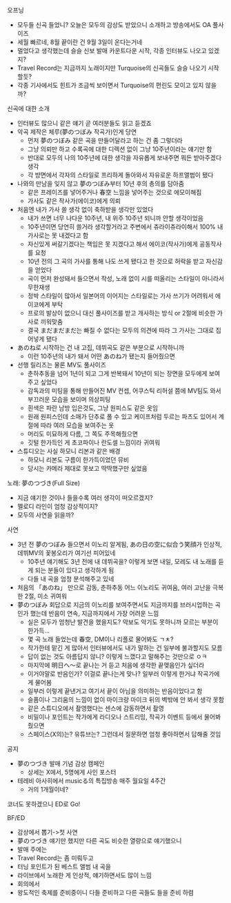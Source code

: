 오프닝
- 모두들 신곡 들었니? 오늘은 모두의 감상도 받았으니 소개하고 방송에서도 OA 풀사이즈
- 세월 빠르네, 8월 끝이란 건 9월 3일이 온다는거네
- 멀었다고 생각했는데 슬슬 신보 발매 카운트다운 시작, 각종 인터뷰도 나오고 있겠지?
- Travel Record는 지금까지 노래이지만 Turquoise의 신곡들도 슬슬 나오기 시작할듯?
- 각종 기사에서도 힌트가 조금씩 보이면서 Turquoise의 편린도 모이고 있지 않을까?

신곡에 대한 소개
- 인터뷰도 많으니 같은 얘기 곧 여러분들도 읽고 듣겠죠
- 악곡 제작은 체루(夢のつぼみ 작곡가)인게 당연
  - 먼저 夢のつぼみ 같은 곡을 만들어달라고 하는 건 좀 그렇더라
  - 그냥 의뢰만 하고 수록곡에 대한 디렉션 없이 그냥 10주년이라는 얘기만 함
  - 반대로 모두의 나의 10주년에 대한 생각을 자유롭게 보내주면 뭐든 받아주겠다 생각
  - 각 방면에서 각자의 스타일로 프리하게 돌아와서 자유로운 하프앨범이 됐다
- 나와의 만남을 잊지 않고 夢のつぼみ부터 10년 후의 총의를 담아줌
  - 같은 프레이즈를 넣어주거나 春空 느낌을 넣어주는 것으로 에모이해짐
  - 가사도 같은 작사가(에이코)에게 의뢰
- 처음엔 내가 가사 쓸 생각 없이 축하받을 생각만 있었다
  - 내가 쓰면 너무 나다운 10주년, 내 위주 10주년 되니까 안할 생각이었음
  - 10주년이면 당연히 쓸거라 생각할거라고 주변에서 츄라이츄라이해서 100% 내 가사로는 못 내겠다고 함
  - 자신있게 써갈기겠다는 책임은 못 지겠다고 해서 에이코(작사가)에게 공동작사를 요청 
  - 10년 전의 그 곡의 가사를 통해 나도 쓰게 됐다고 한 것으로 허락을 받고 자신감을 얻었다
  - 곡이 먼저 완성돼서 들으면서 작성, 노래 없이 시를 떠올리는 스타일이 아니라서 무한재생
  - 정박 스타일이 많아서 일본어의 이어지는 스타일로는 가사 쓰기가 어려워서 에이코에게 부탁
  - 프로의 발상이 없으니 대신 풀사이즈를 받고 개사하는 방식 or 2절에 비슷한 가사로 끼워맞춤
  - 결국 まだまだまだ는 빠질 수 없다는 모두의 의견에 따라 그 가사는 그대로 집어넣게 됐다
- あのね로 시작하는 건 내 고집, 데뷔곡도 같은 부분으로 시작하니까
  - 이런 10주년의 내가 돼서 어떤 あのね가 됐는지 들어줬으면
- 선행 릴리즈는 물론 MV도 풀사이즈
  - 춘하추동을 넘어 1년이 되고 그게 반복돼서 10년이 되는 장면을 모두에게 보여주고 싶었다
  - 감독과의 미팅을 통해 만들어진 MV 컨셉, 어쿠스틱 리허설 쯤에 MV팀도 와서 부끄러운 모습을 보이며 의상피팅
  - 흰색은 파란 남방 입은것도, 그냥 원피스도 같은 옷임
  - 원래 원피스인데 소매가 단추로 풀 수 있고 케이프처럼 두르는 파츠도 있어서 계절에 따라 여러 모습을 보여주는 옷
  - 머리도 미묘하게 다름, 그 쪽도 주목해줬으면
  - 깃털 한가득인 게 초코파이나 란도셀 느낌이라 귀여워
- 스튜디오는 사실 하모니 리본과 같은 배경
  - 하모니 리본도 구름이 한가득이었던 뮤비
  - 당시는 카메라 제대로 못보고 딱딱했구만 싶었음

노래: 夢のつづき(Full Size)
- 지금 얘기한 것이나 들을수록 여러 생각이 떠오르겠지?
- 멜로디 라인이 엄청 감상적이지?
- 모두의 사연을 읽을까? 

사연
- 3년 전 夢のつぼみ 들으면서 이노리 알게됨, あの日の空に似合う笑顔가 인상적, 데뷔MV의 꽃봉오리가 여기선 피어있네
  - 10주년 얘기해도 3년 전에 내 데뷔곡을? 이렇게 보면 내일, 모레도 내 노래를 듣게 되는 분들이 있다고 생각하게 됨
  - 다들 내 곡을 엄청 분석해주고 있네
- 처음의 「あのね」 만으로 감동, 춘하추동 어느 이노리도 귀여움, 여러 고난을 극복한 2절, 미소 귀여워
- 夢のつぼみ 회답으로 지금의 이노리를 보여주면서도 지금까지를 브러시업하는 곡인가 했는데 반음이 연속, 지금까지에서 가장 어려운 느낌
  - 실은 모두가 엄청난 발견을 했을지도? 악보도 악기도 못하니까 모르는 부분이 한가득...
  - 몇 곡 노래 들었는데 春空, DM이나 리플로 물어봐도 ㄱㅊ?
  - 작가한테 맡긴 게 많아서 인터뷰에서도 내가 말하는 건 일부에 불과할지도 모름
  - 답이 없는 것도 아름답지 않니? 이렇게 느꼈다고 말해주는 것만으로 ㅇㅋ
  - 마지막에 明日へ〜로 끝나는 거 듣고 처음에 생각한 끝맺음인가 싶더라
  - 이거야말로 반음인가? 이걸로 끝나는게 맞나? 일부러 이렇게 한거냐 작곡가에게 물어봄
  - 일부러 이렇게 끝낸거고 여기서 끝이 아님을 의미하는 반음이었다고 함
  - 슬픔이나 그리움의 느낌이 없이 마이크랑 마이크 뒤의 벽밖에 안 봐서 생각 못함
  - 같은 스튜디오에서 촬영했다는 센스에 감동하면서 촬영
  - 비밀이나 포인트는 작가에게 라디오나 스트리밍, 작곡가 이벤트 등에서 물어봐줬으면
  - 스페이스(X의)는? 유튜브는? 그런데서 질문하면 엄청 좋아하면서 답해줄 것임

공지
- 夢のつづき 발매 기념 감상 캠페인
  - 상세는 X에서, 5명에게 사인 포스터
- 테레비 아사히에서 musicる의 특집방송 매주 월요일 4주간
  - 거의 1개월이네?

코너도 못하겠으니 ED로 Go!

BF/ED
- 감상에서 뽑기->첫 사연
- 夢のつづき 얘기만 했지만 다른 곡도 비슷한 열량으로 얘기했으니
- 발매 주에는 
- Travel Record는 좀 미뤄두고
- 터닝 포인트가 된 베스트 앨범 내 곡을 
- 라이브에서 노래한 게 인상적, 얘기하면서도 많이 느낌
- 회의에서 
- 왕도적인 축제를 준비중이니 다들 준비하고 다른 곡들도 들을 준비 하렴